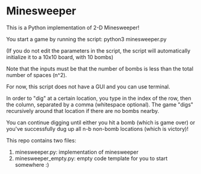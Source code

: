 # Minesweeper
This is a Python implementation of 2-D Minesweeper!

You start a game by running the script:
python3 minesweeper.py

(If you do not edit the parameters in the script, the script will automatically initialize it to a 10x10 board, with 10 bombs)

Note that the inputs must be that the number of bombs is less than the total number of spaces (n^2).

For now, this script does not have a GUI and you can use terminal.

In order to "dig" at a certain location, you type in the index of the row, then the column, separated by a comma (whitespace optional). The game "digs" recursively around that location if there are no bombs nearby.

You can continue digging until either you hit a bomb (which is game over) or you've successfully dug up all n-b non-bomb locations (which is victory)!

This repo contains two files:

1. minesweeper.py: implementation of minesweeper
2. minesweeper_empty.py: empty code template for you to start somewhere :)
